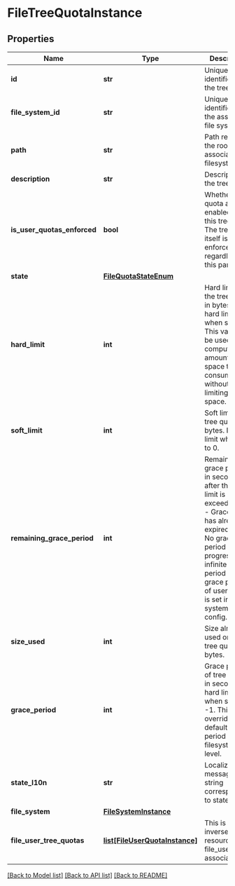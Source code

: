 # FileTreeQuotaInstance

## Properties
Name | Type | Description | Notes
------------ | ------------- | ------------- | -------------
**id** | **str** | Unique identifier of the tree quota. | [optional] 
**file_system_id** | **str** | Unique identifier of the associated file system. | [optional] 
**path** | **str** | Path relative to the root of the associated filesystem. | [optional] 
**description** | **str** | Description of the tree quota. | [optional] 
**is_user_quotas_enforced** | **bool** | Whether user quota are enabled on this tree quota. The tree quota itself is enforced regardless of this parameter.  | [optional] 
**state** | [**FileQuotaStateEnum**](FileQuotaStateEnum.md) |  | [optional] 
**hard_limit** | **int** | Hard limit of the tree quota, in bytes. No hard limit when set to 0. This value can be used to compute amount of space that is consumed without limiting the space. | [optional] 
**soft_limit** | **int** | Soft limit of the tree quota, in bytes. No hard limit when set to 0. | [optional] 
**remaining_grace_period** | **int** | Remaining grace period, in seconds, after the soft limit is exceeded: - 0 - Grace period has already expired - -1 - No grace period in-progress, or infinite grace period set The grace period of user quotas is set in the file system quota config.  | [optional] 
**size_used** | **int** | Size already used on the tree quota, in bytes. | [optional] 
**grace_period** | **int** | Grace period of tree quota, in seconds. No hard limit when set to -1. This will override the default grace period set at filesystem level. | [optional] [default to 0]
**state_l10n** | **str** | Localized message string corresponding to state | [optional] 
**file_system** | [**FileSystemInstance**](FileSystemInstance.md) |  | [optional] 
**file_user_tree_quotas** | [**list[FileUserQuotaInstance]**](FileUserQuotaInstance.md) | This is the inverse of the resource type file_user_quota association. | [optional] 

[[Back to Model list]](../README.md#documentation-for-models) [[Back to API list]](../README.md#documentation-for-api-endpoints) [[Back to README]](../README.md)


